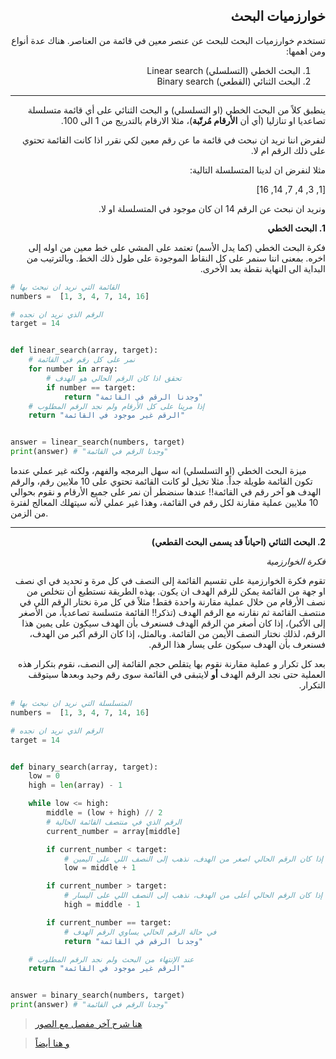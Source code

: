 <div dir="rtl" lang="ar">

## خوارزميات البحث


تستخدم خوارزميات البحث للبحث عن عنصر معين في قائمة من العناصر. هناك عدة أنواع ومن اهمها:


1. البحث الخطي (التسلسلي) Linear search
2. البحث الثنائي (القطعي)  Binary search


<hr>

ينطبق كلاً من البحث الخطي (او التسلسلي) و البحث الثنائي على أي قائمة
 متسلسلة تصاعديا او تنازليا (أي أن **الأرقام مُرتّبة**)، مثلا الارقام بالتدريج من 1 الى 100.

لنفرض اننا نريد ان نبحث في قائمة ما عن رقم معين لكي نقرر اذا كانت القائمة تحتوي على ذلك الرقم ام لا.

مثلا  لنفرض ان لدينا المتسلسلة التالية:

[1, 3, 4, 7, 14, 16]

ونريد ان نبحث عن الرقم 14 ان كان موجود في المتسلسلة او لا.




**1. البحث الخطي**

فكرة البحث الخطي (كما يدل الأسم) تعتمد على المشي على خط معين من اوله إلى اخره. بمعنى اننا سنمر على كل النقاط الموجودة على طول ذلك الخط. وبالترتيب من البداية الى النهاية نقطة بعد الأخرى.

</div>

```python
# القائمة التي نريد ان نبحث بها
numbers =  [1, 3, 4, 7, 14, 16]

# الرقم الذي نريد ان نجده
target = 14


def linear_search(array, target):
	# نمر على كل رقم في القائمة
	for number in array:
		# تحقق اذا كان الرقم الحالي هو الهدف
		if number == target:
			return "وجدنا الرقم في القائمة"
	# إذا مرينا على كل الأرقام ولم نجد الرقم المطلوب
	return "الرقم غير موجود في القائمة"


answer = linear_search(numbers, target)
print(answer) # "وجدنا الرقم في القائمة"
```

ميزة البحث الخطي (او التسلسلي) انه سهل البرمجه والفهم، ولكنه غير عملي عندما تكون القائمة طويلة جداً. مثلا تخيل لو كانت القائمة تحتوي على 10 ملايين رقم، والرقم الهدف هو آخر رقم في القائمة!! عندها سنضطر أن نمر على جميع الأرقام و نقوم بحوالي 10 ملايين عملية مقارنة لكل رقم في القائمة، وهذا غير عملي لأنه سيتهلك المعالج لفترة من الزمن.

<div dir="rtl" lang="ar">

<hr>

**2. البحث الثنائي (احياناً قد يسمى البحث القطعي)**


_فكرة الخوارزمية_

تقوم فكرة الخوارزمية على تقسيم القائمة إلى النصف في كل  مرة و تحديد في اي نصف  او جهة من القائمة يمكن للرقم الهدف ان يكون. بهذه الطريقة نستطيع أن نتخلص من نصف الأرقام من خلال عملية مقارنة واحدة فقط! مثلاً في كل مرة نختار الرقم اللي في منتصف القائمة ثم نقارنه مع الرقم الهدف (تذكر!! القائمة متسلسة تصاعدياً، من الأصغر إلى الأكبر)، إذا كان أصغر من الرقم الهدف فسنعرف بأن الهدف سيكون على يمين هذا الرقم، لذلك نختار النصف الأيمن من القائمة. وبالمثل، إذا كان الرقم أكبر من الهدف، فسنعرف بأن الهدف سيكون على يسار هذا الرقم.

بعد كل تكرار و عملية مقارنة نقوم بها يتقلص حجم القائمة إلى النصف، نقوم بتكرار هذه العملية حتى نجد الرقم الهدف **أو** لايتبقى في القائمة سوى رقم وحيد وبعدها سيتوقف التكرار.

</div>

```python
# المتسلسلة التي نريد ان نبحث بها
numbers =  [1, 3, 4, 7, 14, 16]

# الرقم الذي نريد ان نجده
target = 14


def binary_search(array, target):
	low = 0
	high = len(array) - 1

	while low <= high:
		middle = (low + high) // 2
		# الرقم الذي في منتصف القائمة الحالية
		current_number = array[middle]

		if current_number < target:
			# إذا كان الرقم الحالي اصغر من الهدف، نذهب إلى النصف اللي على اليمين
			low = middle + 1

		if current_number > target:
			# إذا كان الرقم الحالي أعلى من الهدف، نذهب إلى النصف اللي على اليسار
			high = middle - 1

		if current_number == target:
			# في حالة الرقم الحالي يساوي الرقم الهدف
			return "وجدنا الرقم في القائمة"

	# عند الإنتهاء من البحث ولم نجد الرقم المطلوب
	return "الرقم غير موجود في القائمة"


answer = binary_search(numbers, target)
print(answer) # "وجدنا الرقم في القائمة"
```

> [هنا شرح آخر مفصل مع الصور](https://www.oolom.com/849/%D8%AE%D9%88%D8%A7%D8%B1%D8%B2%D9%85%D9%8A%D8%A9-%D8%A7%D9%84%D8%A8%D8%AD%D8%AB-%D8%A7%D9%84%D8%AB%D9%86%D8%A7%D8%A6%D9%8A-binary-search-algorithm/)

> [و هنا أيضاً](https://informatic-ar.com/binary_search/)